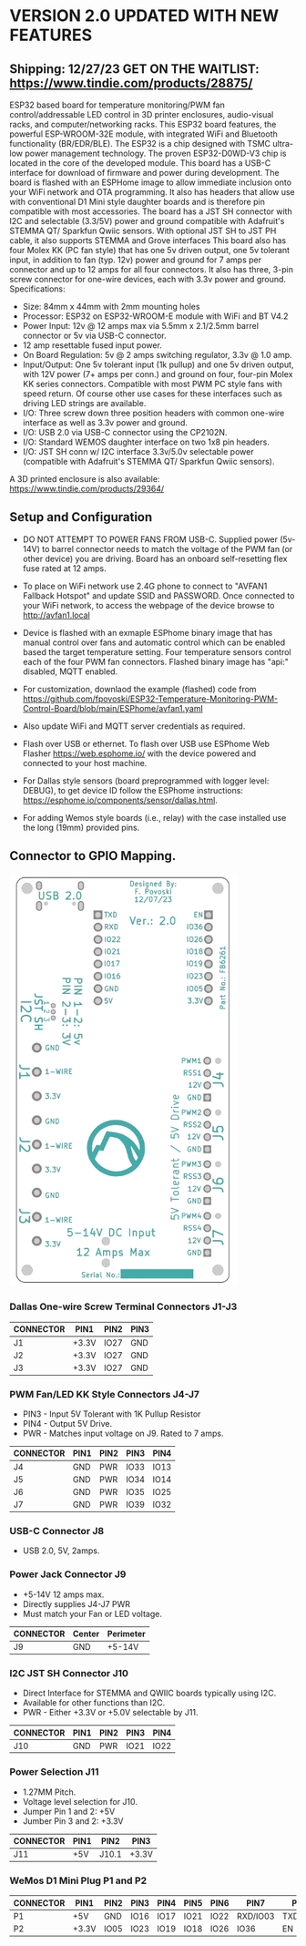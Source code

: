 # VERSION 2.0 UPDATED WITH NEW FEATURES 
## Shipping: 12/27/23 GET ON THE WAITLIST: https://www.tindie.com/products/28875/

ESP32 based board for temperature monitoring/PWM fan control/addressable LED control in 3D printer enclosures, audio-visual racks, and computer/networking racks. This ESP32 board features, the powerful ESP-WROOM-32E module, with integrated WiFi and Bluetooth functionality (BR/EDR/BLE). The ESP32 is a chip designed with TSMC ultra-low power management technology. The proven ESP32-D0WD-V3 chip is located in the core of the developed module. This board has a USB-C interface for download of firmware and power during development. The board is flashed with an ESPHome image to allow immediate inclusion onto your WiFi network and OTA programming. It also has headers that allow use with conventional D1 Mini style daughter boards and is therefore pin compatible with most accessories. The board has a JST SH connector with I2C and selectable (3.3/5V) power and ground compatible with Adafruit's STEMMA QT/ Sparkfun Qwiic sensors. With optional JST SH to JST PH cable, it also supports STEMMA and Grove interfaces This board also has four Molex KK (PC fan style) that has one 5v driven output, one 5v tolerant input, in addition to fan (typ. 12v) power and ground for 7 amps per connector and up to 12 amps for all four connectors. It also has three, 3-pin screw connector for one-wire devices, each with 3.3v power and ground. Specifications:

* Size: 84mm x 44mm with 2mm mounting holes
* Processor: ESP32 on ESP32-WROOM-E module with WiFi and BT V4.2
* Power Input: 12v @ 12 amps max via 5.5mm x 2.1/2.5mm barrel connector or 5v via USB-C connector.
* 12 amp resettable fused input power.
* On Board Regulation: 5v @ 2 amps switching regulator, 3.3v @ 1.0 amp.
* Input/Output: One 5v tolerant input (1k pullup) and one 5v driven output, with 12V power (7+ amps per conn.) and ground on four, four-pin Molex KK series connectors. Compatible with most PWM PC style fans with speed return. Of course other use cases for these interfaces such as driving LED strings are available.
* I/O: Three screw down three position headers with common one-wire interface as well as 3.3v power and ground.
* I/O: USB 2.0 via USB-C connector using the CP2102N.
* I/O: Standard WEMOS daughter interface on two 1x8 pin headers.
* I/O: JST SH conn w/ I2C interface 3.3v/5.0v selectable power (compatible with Adafruit's STEMMA QT/ Sparkfun Qwiic sensors).

A 3D printed enclosure is also available: https://www.tindie.com/products/29364/

## Setup and Configuration

* DO NOT ATTEMPT TO POWER FANS FROM USB-C. Supplied power (5v-14V) to barrel connector
needs to match the voltage of the PWM fan (or other device) you are driving. Board has an onboard
self-resetting flex fuse rated at 12 amps.

* To place on WiFi network use 2.4G phone to connect to "AVFAN1 Fallback Hotspot" and
update SSID and PASSWORD. Once connected to your WiFi network, to access the webpage of
the device browse to http://avfan1.local

* Device is flashed with an exmaple ESPhome binary image that has manual control over fans 
and automatic control which can be enabled based the target temperature setting.  Four temperature
sensors control each of the four PWM fan connectors.
Flashed binary image  has "api:" disabled, MQTT enabled.

* For customization, downlaod the example (flashed) code from 
https://github.com/fpovoski/ESP32-Temperature-Monitoring-PWM-Control-Board/blob/main/ESPhome/avfan1.yaml

* Also update WiFi and MQTT server credentials as required.

* Flash over USB or ethernet. To flash over USB use ESPhome Web Flasher https://web.esphome.io/
with the device powered and connected to your host machine.

* For Dallas style sensors (board preprogrammed with logger level: DEBUG), to get device ID follow
the ESPhome instructions: https://esphome.io/components/sensor/dallas.html.

* For adding Wemos style boards (i.e., relay) with the case installed  use the long (19mm) provided pins.

## Connector to GPIO Mapping.

<img src="work/Fan_Control_Board.0.8.B_rot.png" width=400>

### Dallas One-wire Screw Terminal Connectors J1-J3
| CONNECTOR | PIN1 | PIN2 | PIN3 |
| --------- | ---- | ---- | ---- |
| J1 | +3.3V | IO27 | GND |
| J2 | +3.3V | IO27 | GND |
| J3 | +3.3V | IO27 | GND |


### PWM Fan/LED KK Style Connectors J4-J7
- PIN3 - Input 5V Tolerant with 1K Pullup Resistor
- PIN4 - Output 5V Drive.
- PWR - Matches input voltage on J9. Rated to 7 amps.
			
| CONNECTOR | PIN1 | PIN2 | PIN3 | PIN4 |
| --------- | ---- | ---- | ---- | ---- |
| J4 | GND | PWR | IO33 | IO13 |
| J5 | GND | PWR | IO34 | IO14 |
| J6 | GND | PWR | IO35 | IO25 |
| J7 | GND | PWR | IO39 | IO32 |

### USB-C Connector J8
- USB 2.0, 5V, 2amps.

### Power Jack Connector J9
- +5-14V 12 amps max.
- Directly supplies J4-J7 PWR
- Must match your Fan or LED voltage.

| CONNECTOR | Center | Perimeter |
| --------- | ---- | ---- |
| J9 | GND | +5-14V | GND |



### I2C JST SH Connector J10
- Direct Interface for STEMMA and QWIIC boards typically using I2C.
- Available for other functions than I2C.
- PWR - Either +3.3V or +5.0V selectable by J11.

| CONNECTOR | PIN1 | PIN2 | PIN3 | PIN4 |
| --------- | ---- | ---- | ---- | ---- |
| J10 | GND | PWR | IO21 | IO22 |

### Power Selection J11
- 1.27MM Pitch.
- Voltage level selection for J10.
- Jumper Pin 1 and 2: +5V
- Jumber Pin 3 and 2: +3.3V

| CONNECTOR | PIN1 | PIN2 | PIN3 |
| --------- | ---- | ---- | ---- |
| J11 | +5V | J10.1 | +3.3V |
  
### WeMos D1 Mini Plug P1 and P2

| CONNECTOR | PIN1 | PIN2 | PIN3 | PIN4 | PIN5 | PIN6 | PIN7 | PIN8 |
| --------- | ---- | ---- | ---- | ---- | ---- | ---- | ---- | ---- |
| P1 | +5V | GND | IO16 | IO17 | IO21 | IO22 | RXD/IO03 | TXD/IO01 |
| P2 | +3.3V | IO05 | IO23| IO19 | IO18 | IO26 | IO36 | EN |

